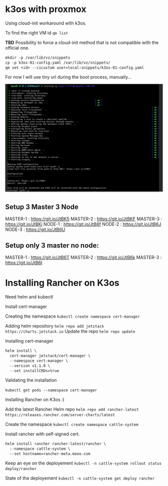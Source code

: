 # k3os with proxmox

Using cloud-init workaround with k3os.

To find the right VM id `qm list`

**TBD**
Possibility to force a cloud-init method that is not compatible with the official one.
```
mkdir -p /var/lib/vz/snippets
cp -p k3os-01-config.yaml /var/lib/vz/snippets/
qm set <id> --cicustom user=local:snippets/k3os-01-config.yaml
```

For now I will use tiny url during the boot process, manually...

![img.png](img.png)

## Setup 3 Master 3 Node

MASTER-1 : https://git.io/JtBK5
MASTER-2 : https://git.io/JtBKF
MASTER-3 : https://git.io/JtBKj
NODE-1 : https://git.io/JtB6f
NODE-2 : https://git.io/JtB6J
NODE-3 : https://git.io/JtB6U

## Setup only 3 master no node:

MASTER-1 : https://git.io/JtB6T
MASTER-2 : https://git.io/JtB6k
MASTER-3 : https://git.io/JtB6I

# Installing Rancher on K3os

Need helm and kubectl

Install cert-manager

Creating the namespace
`kubectl create namespace cert-manager`

Adding helm repository
`helm repo add jetstack https://charts.jetstack.io`
Update the repo
`helm repo update`

Installing cert-manager

```shell
helm install \
  cert-manager jetstack/cert-manager \
  --namespace cert-manager \
  --version v1.1.0 \
  --set installCRDs=true
```

Validating the installation

`kubectl get pods --namespace cert-manager`

Installing Rancher on K3os :)

Add the latest Rancher Helm repo
`helm repo add rancher-latest https://releases.rancher.com/server-charts/latest`

Create the namespace
`kubectl create namespace cattle-system`

Install rancher with self-signed cert.

```shell
helm install rancher rancher-latest/rancher \
  --namespace cattle-system \
  --set hostname=rancher-meta.mooo.com
```

Keep an eye on the deployement
`kubectl -n cattle-system rollout status deploy/rancher`

State of the deployement
`kubectl -n cattle-system get deploy rancher`